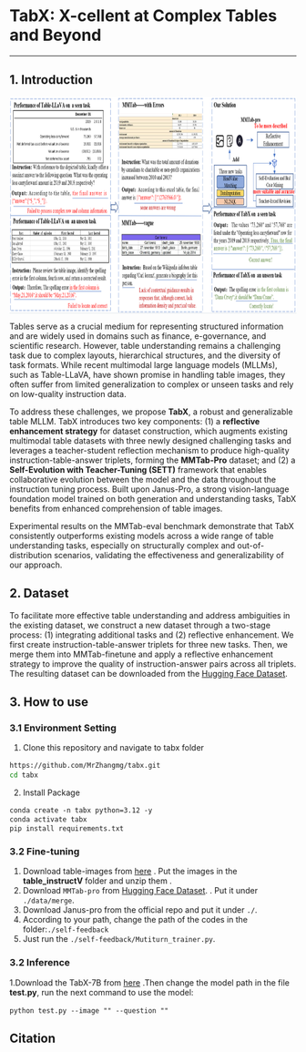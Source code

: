 # TabX: X-cellent at Complex Tables and Beyond

---

## 1. Introduction

<img src="./Readme_images/teaser.png" width = "800" height = "380" align=center />

Tables serve as a crucial medium for representing structured information and are widely used in domains such as finance, e-governance, and scientific research. However, table understanding remains a challenging task due to complex layouts, hierarchical structures, and the diversity of task formats. While recent multimodal large language models (MLLMs), such as Table-LLaVA, have shown promise in handling table images, they often suffer from limited generalization to complex or unseen tasks and rely on low-quality instruction data.

To address these challenges, we propose **TabX**, a robust and generalizable table MLLM. TabX introduces two key components: (1) a **reflective enhancement strategy** for dataset construction, which augments existing multimodal table datasets with three newly designed challenging tasks and leverages a teacher-student reflection mechanism to produce high-quality instruction-table-answer triplets, forming the **MMTab-Pro** dataset; and (2) a **Self-Evolution with Teacher-Tuning (SETT)** framework that enables collaborative evolution between the model and the data throughout the instruction tuning process. Built upon Janus-Pro, a strong vision-language foundation model trained on both generation and understanding tasks, TabX benefits from enhanced comprehension of table images.

Experimental results on the MMTab-eval benchmark demonstrate that TabX consistently outperforms existing models across a wide range of table understanding tasks, especially on structurally complex and out-of-distribution scenarios, validating the effectiveness and generalizability of our approach.

## 2. Dataset
To facilitate more effective table understanding and address ambiguities in the existing dataset,  we construct a new dataset through a two-stage process: (1) integrating additional tasks and (2) reflective enhancement. We first create instruction-table-answer triplets for three new tasks.
Then, we merge them into MMTab-finetune and apply a reflective enhancement strategy to improve the quality of instruction-answer pairs across all triplets. The resulting dataset can be downloaded from the [Hugging Face Dataset](https://huggingface.co/datasets/zhangjingyu111/MMTab-pro). 

## 3. How to use

### 3.1 Environment Setting
1. Clone this repository and navigate to tabx folder
```bash
https://github.com/MrZhangmg/tabx.git
cd tabx
```

2. Install Package
```Shell
conda create -n tabx python=3.12 -y
conda activate tabx
pip install requirements.txt
```

### 3.2 Fine-tuning

1. Download table-images from [here](https://huggingface.co/datasets/zhangjingyu111/MMTab-pro) . Put the images in the **table_instructV** folder and unzip them . 
2. Download ```MMTab-pro``` from  [Hugging Face Dataset](https://huggingface.co/datasets/zhangjingyu111/MMTab-pro). . Put it under ```./data/merge```. 
3. Download Janus-pro from the official repo and put it under ```./```.
4. According to your path, change the path of the codes in the folder:```./self-feedback```
5. Just run the ```./self-feedback/Mutiturn_trainer.py```.

### 3.2 Inference

1.Download the TabX-7B from [here](https://huggingface.co/zhangjingyu111/tabx) .Then change the model path in the file **test.py**, run the next command to use the model:

`python test.py --image "" --question ""`

## Citation
```bibtex

```
